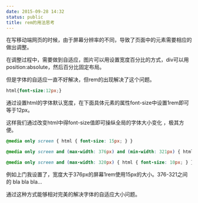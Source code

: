```yaml
---
date: 2015-09-28 14:32
status: public
title: rem的用法思考
---
```


在写移动端网页的时候，由于屏幕分辨率的不同，导致了页面中的元素需要相应的做出调整。

在调整过程中，需要做到自适应，图片可以用设置宽度百分比的方式，div可以用position:absolute，然后百分比固定布局。

但是字体的自适应一直不好解决，但rem的出现解决了这个问题。

```css
html{font-size:12px;}
```

通过设置html的字体默认宽度，在下面具体元素的属性font-size中设置1rem即可等于12px。

这样我们通过改变html中得font-size值即可操纵全局的字体大小变化 ，极其方便。

```css
@media only screen { html { font-size: 15px; } }

@media only screen and (max-width: 376px) and (min-width: 321px) { html { font-size: 12px; } }

@media only screen and (max-width: 320px) { html { font-size: 10px; } }
```
例如上门我设置了，宽度大于376px的屏幕1rem使用15px的大小。376-321之间的 bla bla bla...

通过这种方式能够相对完美的解决字体的自适应大小问题。